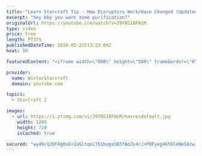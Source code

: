 ```yaml
---
title: "Learn Starcraft Tip - How Disruptors Work/Have Changed (Updated Patch 4.0 2018)"
excerpt: "hey bby you want some purification?"
originalUrl: https://youtube.com/watch?v=29YNS1BFWzM
type: video
price: Free
length: PT37S
publishedDateTime: 2018-05-23T13:22:04Z
heat: 50

featuredContent: "<iframe width=\"800\" height=\"500\" frameborder=\"0\" src=\"https://www.youtube.com/embed/29YNS1BFWzM\" allow=\"accelerometer; autoplay; encrypted-media; gyroscope; picture-in-picture\" allowfullscreen></iframe>"

provider:
  name: WinterStarcraft
  domain: youtube.com

topics:
  - StarCraft 2

images:
  - url: https://i.ytimg.com/vi/29YNS1BFWzM/maxresdefault.jpg
    width: 1280
    height: 720
    isCached: true

secured: "wy49/qJQF8gOsE+2aGltqeiT61bogaSB3fBoZx4rJ+P0Pyeg46tDleNeS6zwJku1DKr1W2/Ss/gV8MfaVAZKhUL1CcoVfH75kQwZSgougYGKGdLjKi9rfVuEFEv9HCRzi+9ml2klxTQmWv9fsK9tm+Ck/XdNElq/mvqSY4ZYT7mFIpPAGhznBPnmdFs6ii40+Uy3b4XXZMnqDcInqbbHcWZPoGVsbyGbXaNltqdy8UcjX27XRDRnQhR8B24jPFWw/F3M90fw0qDmDRtysVOFlAQL4NjbSDgp4pHvbboj2VBfTZyQqVk3WZU6+8F3ubmZ6Op7GpA9FikXyNqReKP9qR4GU5LX1Cw93bRbcPta6jBvhicZZYgQs2aUi/TOA5nnT7YscwU5AnAAf4bsJjOOumIAiaG5f8RClbHYhCbUbbo=;Fio73NLb3QmfjmGDP7B9lQ=="
---
```


